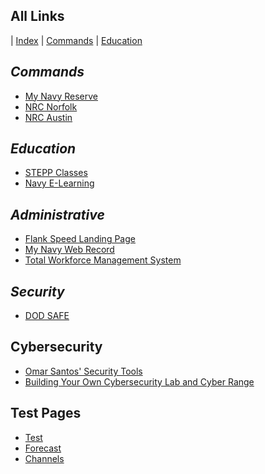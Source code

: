 ## All Links

<link rel="stylesheet" href="dark-theme.css">

| [Index](./index.md) | [Commands](./commands.md) | [Education](./education.md) 


## _Commands_

- [My Navy Reserve](https://www.mynrh.navy.mil/)
- [NRC Norfolk](https://private.navyreserve.navy.mil/RCC/NRMA_NFK/NORFOLK/)
- [NRC Austin](https://private.navyreserve.navy.mil/RCC/NRSE_FW/AUSTIN/Pages/NRH_Default.aspx) 

## _Education_

- [STEPP Classes](https://www.cdse.edu/)
- [Navy E-Learning](http://learning.nel.navy.mil/ELIAASv2p/) 

## _Administrative_

- [Flank Speed Landing Page](https://portal.apps.mil/)
- [My Navy Web Record ](https://www.mnp.navy.mil/group/my-record)
- [Total Workforce Management System](https://twms.dc3n.navy.mil/selfservice)

## _Security_

- [DOD SAFE](https://safe.apps.mil/)

## Cybersecurity
- [Omar Santos' Security Tools](https://github.com/The-Art-of-Hacking/h4cker)
- [Building Your Own Cybersecurity Lab and Cyber Range](https://github.com/The-Art-of-Hacking/h4cker/tree/master/build_your_own_lab)

## Test Pages
- [Test](./test.md)
- [Forecast](./forecast.md)
- [Channels](GMRS_Channel_Tones.md)
